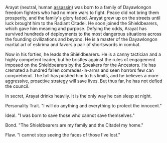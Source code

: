 Arayat (neutral, human [assassin](https://5e.tools/bestiary.html#assassin_mm)) was born to a family of Dayawlongon freedom fighters who had no more wars to fight. Peace did not bring them prosperity, and the family's glory faded. Arayat grew up on the streets until luck brought him to the Radiant Citadel. He soon joined the Shieldbearers, which gave him meaning and purpose. Defying the odds, Arayat has survived hundreds of deployments to the most dangerous situations across the founding civilizations and beyond. He is a master of the Dayawlongon martial art of eskrima and favors a pair of shortswords in combat.

Now in his forties, he leads the Shieldbearers. He is a canny tactician and a highly competent leader, but he bristles against the rules of engagement imposed on the Shieldbearers by the Speakers for the Ancestors. He has cremated a hundred fallen comrades-in-arms and seen horrors few can comprehend. The toll has pushed him to his limits, and he believes a more aggressive, proactive strategy will save lives. But thus far, he has not defied the council.

In secret, Arayat drinks heavily. It is the only way he can sleep at night.

Personality Trait. "I will do anything and everything to protect the innocent."

Ideal. "I was born to save those who cannot save themselves."

Bond. "The Shieldbearers are my family and the Citadel my home."

Flaw. "I cannot stop seeing the faces of those I've lost."